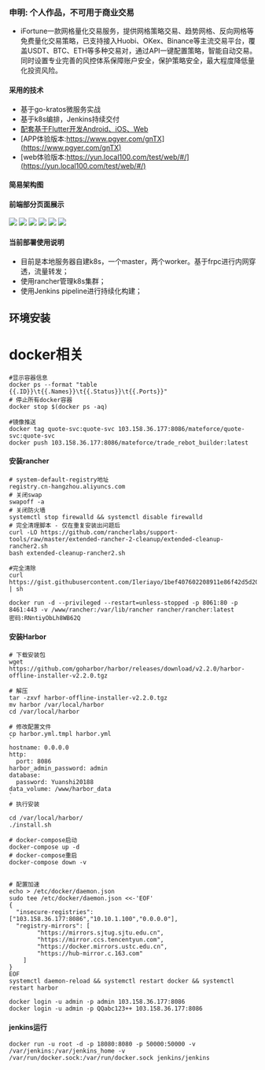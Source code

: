 ### 申明: 个人作品，不可用于商业交易
* iFortune一款网格量化交易服务，提供网格策略交易、趋势网格、反向网格等免费量化交易策略，已支持接入Huobi、OKex、Binance等主流交易平台，覆盖USDT、BTC、ETH等多种交易对，通过API一键配置策略，智能自动交易。同时设置专业完善的风控体系保障账户安全，保护策略安全，最大程度降低量化投资风险。
#### 采用的技术
* 基于go-kratos微服务实战
* 基于k8s编排，Jenkins持续交付
* [配套基于Flutter开发Android、iOS、Web](https://github.com/RonadoLong/wq-fotune.git)
* [APP体验版本:https://www.pgyer.com/gnTX](https://www.pgyer.com/gnTX)
* [web体验版本:https://yun.local100.com/test/web/#/](https://yun.local100.com/test/web/#/)
#### 简易架构图


#### 前端部分页面展示
![](./resource/images/WechatIMG33.jpeg)
![](./resource/images/WechatIMG34.jpeg)
![](./resource/images/WechatIMG36.jpeg)
![](./resource/images/WechatIMG37.jpeg)
![](./resource/images/WechatIMG38.jpeg)
![](./resource/images/WechatIMG39.jpeg)

#### 当前部署使用说明
* 目前是本地服务器自建k8s，一个master，两个worker。基于frpc进行内网穿透，流量转发；
* 使用rancher管理k8s集群；
* 使用Jenkins pipeline进行持续化构建；

## 环境安装

# docker相关
```shell
#显示容器信息
docker ps --format "table {{.ID}}\t{{.Names}}\t{{.Status}}\t{{.Ports}}"
# 停止所有docker容器
docker stop $(docker ps -aq)

#镜像推送
docker tag quote-svc:quote-svc 103.158.36.177:8086/mateforce/quote-svc:quote-svc
docker push 103.158.36.177:8086/mateforce/trade_rebot_builder:latest
```
#### 安装rancher
```shell
# system-default-registry地址
registry.cn-hangzhou.aliyuncs.com
# 关闭swap
swapoff -a
# 关闭防火墙
systemctl stop firewalld && systemctl disable firewalld
# 完全清理脚本 - 仅在重复安装出问题后
curl -LO https://github.com/rancherlabs/support-tools/raw/master/extended-rancher-2-cleanup/extended-cleanup-rancher2.sh
bash extended-cleanup-rancher2.sh

#完全清除
curl https://gist.githubusercontent.com/Ileriayo/1bef407602208911e86f42d5d208c1fb/raw/af8fa882add9c0a7ccd72b92f1cfab5c95c355ba/nuke_rancher_kube_node.sh | sh

docker run -d --privileged --restart=unless-stopped -p 8061:80 -p 8461:443 -v /www/rancher:/var/lib/rancher rancher/rancher:latest
密码:RNntiyObLh8WB62Q
```
#### 安装Harbor
```shell
# 下载安装包
wget https://github.com/goharbor/harbor/releases/download/v2.2.0/harbor-offline-installer-v2.2.0.tgz

# 解压
tar -zxvf harbor-offline-installer-v2.2.0.tgz
mv harbor /var/local/harbor
cd /var/local/harbor

# 修改配置文件
cp harbor.yml.tmpl harbor.yml
`
hostname: 0.0.0.0
http:
  port: 8086
harbor_admin_password: admin
database:
  password: Yuanshi20188
data_volume: /www/harbor_data
`
# 执行安装

cd /var/local/harbor/
./install.sh

# docker-compose启动
docker-compose up -d
# docker-compose重启
docker-compose down -v


# 配置加速
echo > /etc/docker/daemon.json
sudo tee /etc/docker/daemon.json <<-'EOF'
{
  "insecure-registries": ["103.158.36.177:8086","10.10.1.100","0.0.0.0"],
  "registry-mirrors": [
        "https://mirrors.sjtug.sjtu.edu.cn",
        "https://mirror.ccs.tencentyun.com",
        "https://docker.mirrors.ustc.edu.cn",
        "https://hub-mirror.c.163.com"
    ]
}
EOF
systemctl daemon-reload && systemctl restart docker && systemctl restart harbor

docker login -u admin -p admin 103.158.36.177:8086
docker login -u admin -p QQabc123++ 103.158.36.177:8086
```
#### jenkins运行
```shell
docker run -u root -d -p 18080:8080 -p 50000:50000 -v /var/jenkins:/var/jenkins_home -v /var/run/docker.sock:/var/run/docker.sock jenkins/jenkins
```